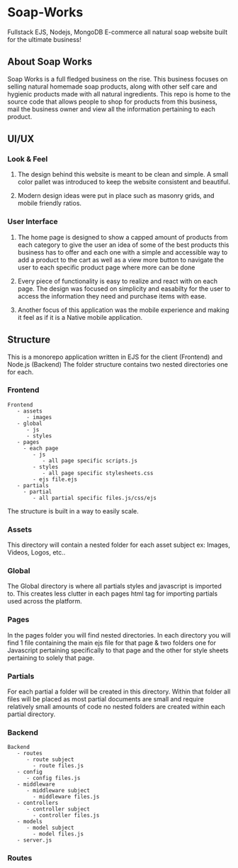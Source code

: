 # Soap-Works
Fullstack EJS, Nodejs, MongoDB E-commerce all natural soap website built for the ultimate business!

## About Soap Works
Soap Works is a full fledged business on the rise.
This business focuses on selling natural homemade soap
products, along with other self care and hygienic products
made with all natural ingredients. This repo is home
to the source code that allows people to shop for products from
this business, mail the business owner and view all
the information pertaining to each product.

## UI/UX
### Look & Feel
1. The design behind this website is meant to be clean and simple.
A small color pallet was introduced to keep the website consistent
and beautiful.

2. Modern design ideas were put in place such as masonry grids, and mobile
friendly ratios.

### User Interface
1. The home page is designed to show a capped amount of products
from each category to give the user an idea of some of the best
products this business has to offer and each one with a simple
and accessible way to add a product to the cart as well as a view more button to
navigate the user to each specific product page where more can be done

2. Every piece of functionality is easy to realize and
react with on each page. The design was focused on simplicity 
and easabilty for the user to access the information they need 
and purchase items with ease. 

3. Another focus of this application was the mobile experience
and making it feel as if it is a Native mobile application. 

## Structure
This is a monorepo application written in EJS for the client (Frontend) and Node.js (Backend) 
The folder structure contains two nested directories one for each. 

### Frontend
``` 
Frontend 
   - assets
      - images
   - global
      - js
      - styles
   - pages
     - each page
        - js
           - all page specific scripts.js
        - styles
           - all page specific stylesheets.css
        - ejs file.ejs
   - partials
     - partial
        - all partial specific files.js/css/ejs
```

The structure is built in a way to easily scale.
### Assets
This directory will contain a nested folder for each asset subject
ex: Images, Videos, Logos, etc..

### Global
The Global directory is where all partials styles and
javascript is imported to. This creates less clutter in each pages
html *<head>* tag for importing partials used across the platform.

### Pages
In the pages folder you will find nested directories. In
each directory you will find 1 file containing the main ejs file for that page & two folders
one for Javascript pertaining specifically to that page and the other for style sheets
pertaining to solely that page.

### Partials
For each partial a folder will be created in this directory.
Within that folder all files will be placed as most partial
documents are small and require relatively small amounts of code
no nested folders are created within each partial directory.

### Backend
```
Backend
   - routes
      - route subject
        - route files.js
   - config
      - config files.js
   - middleware
      - middleware subject
        - middleware files.js
   - controllers
      - controller subject
        - controller files.js
   - models
      - model subject
        - model files.js
   - server.js
```

### Routes
